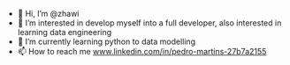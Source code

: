- 👋 Hi, I’m @zhawi
- 👀 I’m interested in develop myself into a full developer, also interested in learning data engineering
- 🌱 I’m currently learning python to data modelling
- 📫 How to reach me www.linkedin.com/in/pedro-martins-27b7a2155

<!---
zhawi/zhawi is a ✨ special ✨ repository because its `README.md` (this file) appears on your GitHub profile.
You can click the Preview link to take a look at your changes.
--->

